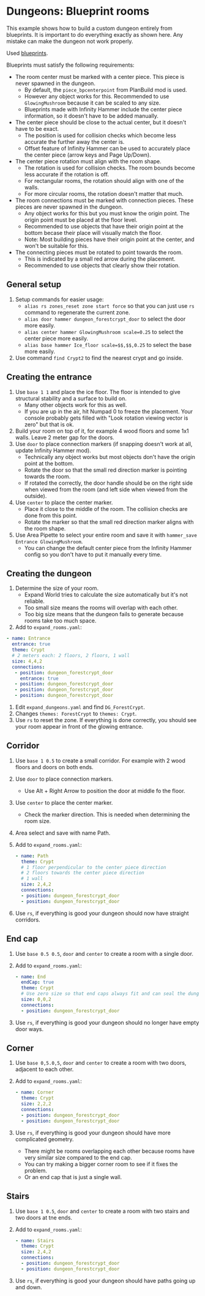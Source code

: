 # Dungeons: Blueprint rooms

This example shows how to build a custom dungeon entirely from blueprints. It is important to do everything exactly as shown here. Any mistake can make the dungeon not work properly.

Used [blueprints](./room_blueprints.zip).

Blueprints must satisfy the following requirements:

- The room center must be marked with a center piece. This piece is never spawned in the dungeon.
  - By default, the `piece_bpcenterpoint` from PlanBuild mod is used.
  - However any object works for this. Recommended to use `GlowingMushroom` because it can be scaled to any size.
  - Blueprints made with Infinity Hammer include the center piece information, so it doesn't have to be added manually.
- The center piece should be close to the actual center, but it doesn't have to be exact.
  - The position is used for collision checks which become less accurate the further away the center is.
  - Offset feature of Infinity Hammer can be used to accurately place the center piece (arrow keys and Page Up/Down).
- The center piece rotation must align with the room shape.
  - The rotation is used for collision checks. The room bounds become less accurate if the rotation is off.
  - For rectangular rooms, the rotation should align with one of the walls.
  - For more circular rooms, the rotation doesn't matter that much.
- The room connections must be marked with connection pieces. These pieces are never spawned in the dungeon.
  - Any object works for this but you must know the origin point. The origin point must be placed at the floor level.
  - Recommended to use objects that have their origin point at the bottom becase their place will visually match the floor.
  - Note: Most building pieces have their origin point at the center, and won't be suitable for this.
- The connecting pieces must be rotated to point towards the room.
  - This is indicated by a small red arrow during the placement.
  - Recommended to use objects that clearly show their rotation.

## General setup

1. Setup commands for easier usage:
    - `alias rs zones_reset zone start force` so that you can just use `rs` command to regenerate the current zone.
    - `alias door hammer dungeon_forestcrypt_door` to select the door more easily.
    - `alias center hammer GlowingMushroom scale=0.25` to select the center piece more easily.
    - `alias base hammer Ice_floor scale=$$,$$,0.25` to select the base more easily.
2. Use command `find Crypt2` to find the nearest crypt and go inside.

## Creating the entrance

1. Use `base 1 1` and place the ice floor. The floor is intended to give structural stability and a surface to build on.
    - Many other objects work for this as well.
    - If you are up in the air, hit Numpad 0 to freeze the placement. Your console probably gets filled with "Look rotation viewing vector is zero" but that is ok.
2. Build your room on top of it, for example 4 wood floors and some 1x1 walls. Leave 2 meter gap for the doors.
3. Use `door` to place connection markers (if snapping doesn't work at all, update Infinity Hammer mod).
    - Technically any object works but most objects don't have the origin point at the bottom.
    - Rotate the door so that the small red direction marker is pointing towards the room.
    - If rotated the correctly, the door handle should be on the right side when viewed from the room (and left side when viewed from the outside).
4. Use `center` to place the center marker.
    - Place it close to the middle of the room. The collision checks are done from this point.
    - Rotate the marker so that the small red direction marker aligns with the room shape.
5. Use Area Pipette to select your entire room and save it with `hammer_save Entrance GlowingMushroom`.
    - You can change the default center piece from the Infinity Hammer config so you don't have to put it manually every time.

## Creating the dungeon

1. Determine the size of your room.
    - Expand World tries to calculate the size automatically but it's not reliable.
    - Too small size means the rooms will overlap with each other.
    - Too big size means that the dungeon fails to generate because rooms take too much space.
2. Add to `expand_rooms.yaml`:

```yaml
- name: Entrance
  entrance: true
  theme: Crypt
  # 2 meters each: 2 floors, 2 floors, 1 wall
  size: 4,4,2
  connections:
   - position: dungeon_forestcrypt_door
     entrance: true
   - position: dungeon_forestcrypt_door
   - position: dungeon_forestcrypt_door
   - position: dungeon_forestcrypt_door
```

1. Edit `expand_dungeons.yaml` and find `DG_ForestCrypt`.
2. Changes `themes: ForestCrypt` to `themes: Crypt`.
3. Use `rs` to reset the zone. If everything is done correctly, you should see your room appear in front of the glowing entrance.

## Corridor

1. Use `base 1 0.5` to create a small corridor. For example with 2 wood floors and doors on both ends.
2. Use `door` to place connection markers.
    - Use Alt + Right Arrow to position the door at middle fo the floor.
3. Use `center` to place the center marker.
    - Check the marker direction. This is needed when determining the room size.
4. Area select and save with name Path.
5. Add to `expand_rooms.yaml`:

    ```yaml
    - name: Path
      theme: Crypt
      # 1 floor perpendicular to the center piece direction
      # 2 floors towards the center piece direction
      # 1 wall
      size: 2,4,2
      connections:
      - position: dungeon_forestcrypt_door
      - position: dungeon_forestcrypt_door
    ```

6. Use `rs`, if everything is good your dungeon should now have straight corridors.

## End cap

1. Use `base 0.5 0.5`, `door` and `center` to create a room with a single door.
2. Add to `expand_rooms.yaml`:

    ```yaml
    - name: End
      endCap: true
      theme: Crypt
      # Use zero size so that end caps always fit and can seal the dungeon.
      size: 0,0,2
      connections:
      - position: dungeon_forestcrypt_door
    ```

3. Use `rs`, if everything is good your dungeon should no longer have empty door ways.

## Corner

1. Use `base 0,5.0,5`, `door` and `center` to create a room with two doors, adjacent to each other.
2. Add to `expand_rooms.yaml`:

    ```yaml
    - name: Corner
      theme: Crypt
      size: 2,2,2
      connections:
      - position: dungeon_forestcrypt_door
      - position: dungeon_forestcrypt_door
    ```

3. Use `rs`, if everything is good your dungeon should have more complicated geometry.
    - There might be rooms overlapping each other because rooms have very similar size compared to the end cap.
    - You can try making a bigger corner room to see if it fixes the problem.
    - Or an end cap that is just a single wall.

## Stairs

1. Use `base 1 0.5`, `door` and `center` to create a room with two stairs and two doors at tne ends.
2. Add to `expand_rooms.yaml`:

    ```yaml
    - name: Stairs
      theme: Crypt
      size: 2,4,2
      connections:
      - position: dungeon_forestcrypt_door
      - position: dungeon_forestcrypt_door
    ```

3. Use `rs`, if everything is good your dungeon should have paths going up and down.
